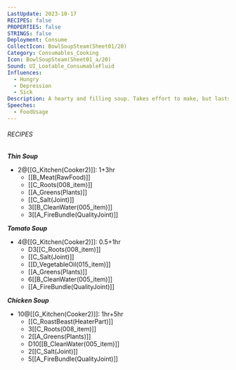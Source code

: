 ```yaml
---
LastUpdate: 2023-10-17
RECIPES: false
PROPERTIES: false
STRINGS: false
Deployment: Consume
CollectIcon: BowlSoupSteam(Sheet01/20)
Category: Consumables_Cooking
Icon: BowlSoupSteam(Sheet01_a/20)
Sound: UI_Lootable_ConsumableFluid
Influences:
  - Hungry
  - Depression
  - Sick
Description: A hearty and filling soup. Takes effort to make, but lasts several days.
Speeches:
  - FoodUsage
---
```



###### RECIPES

***Thin Soup***
- 2@[[G_Kitchen(Cooker2)]]: 1+3hr
	- [[B_Meat(RawFood)]]
	- [[C_Roots(008_item)]]
	- [[A_Greens(Plants)]]
	- [[C_Salt(Joint)]]
	- 3[[B_CleanWater(005_item)]]
	- 3[[A_FireBundle(QualityJoint)]]

***Tomato Soup***
- 4@[[G_Kitchen(Cooker2)]]: 0.5+1hr
	- D3[[C_Roots(008_item)]]
	- [[C_Salt(Joint)]]
	- [[D_VegetableOil(015_item)]]
	- [[A_Greens(Plants)]]
	- 6[[B_CleanWater(005_item)]]
	- [[A_FireBundle(QualityJoint)]]

***Chicken Soup***
- 10@[[G_Kitchen(Cooker2)]]: 1hr+5hr 
	- [[C_RoastBeast(HeaterPart)]]
	- 3[[C_Roots(008_item)]]
	- 2[[A_Greens(Plants)]]
	- D10[[B_CleanWater(005_item)]]
	- 2[[C_Salt(Joint)]]
	- 5[[A_FireBundle(QualityJoint)]]